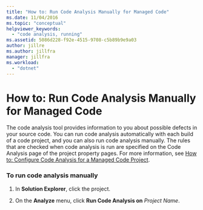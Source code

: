```yaml
---
title: "How to: Run Code Analysis Manually for Managed Code"
ms.date: 11/04/2016
ms.topic: "conceptual"
helpviewer_keywords:
  - "code analysis, running"
ms.assetid: 5086d228-f92e-4515-9708-c5b89b9e9a03
author: jillre
ms.author: jillfra
manager: jillfra
ms.workload:
  - "dotnet"
---
```

# How to: Run Code Analysis Manually for Managed Code
The code analysis tool provides information to you about possible defects in your source code. You can run code analysis automatically with each build of a code project, and you can also run code analysis manually. The rules that are checked when code analysis is run are specified on the Code Analysis page of the project property pages. For more information, see [How to: Configure Code Analysis for a Managed Code Project](../code-quality/how-to-configure-code-analysis-for-a-managed-code-project.md).

### To run code analysis manually

1. In **Solution Explorer**, click the project.

2. On the **Analyze** menu, click **Run Code Analysis on** *Project Name*.
